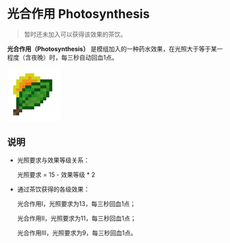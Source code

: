 # 光合作用 Photosynthesis

> 暂时还未加入可以获得该效果的茶饮。

**光合作用（Photosynthesis）**
是模组加入的一种药水效果，在光照大于等于某一程度（含夜晚）时，每三秒自动回血1点。

![光合作用图标](../.gitbook/assets/effects/photosynthesis.png)

## 说明

- 光照要求与效果等级关系：

  光照要求 = 15 - 效果等级 * 2

- 通过茶饮获得的各级效果：

  光合作用Ⅰ，光照要求为13，每三秒回血1点；

  光合作用Ⅱ，光照要求为11，每三秒回血1点；

  光合作用Ⅲ，光照要求为9，每三秒回血1点。